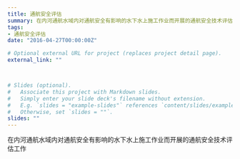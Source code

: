 ```yaml
---
title: 通航安全评估
summary: 在内河通航水域内对通航安全有影响的水下水上施工作业而开展的通航安全技术评估工作
tags:
- 通航安全评估
date: "2016-04-27T00:00:00Z"

# Optional external URL for project (replaces project detail page).
external_link: ""



# Slides (optional).
#   Associate this project with Markdown slides.
#   Simply enter your slide deck's filename without extension.
#   E.g. `slides = "example-slides"` references `content/slides/example-slides.md`.
#   Otherwise, set `slides = ""`.
slides: ""
---
```


在内河通航水域内对通航安全有影响的水下水上施工作业而开展的通航安全技术评估工作
